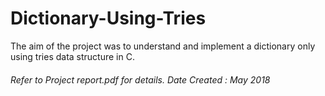 # Dictionary-Using-Tries
The aim of the project was to understand and implement a dictionary only using tries data structure in C.

###### Refer to Project report.pdf for details. Date Created : May 2018
